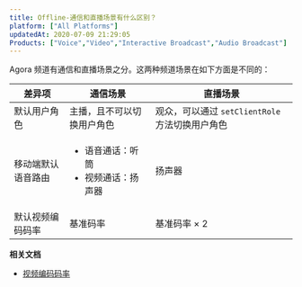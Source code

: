 ```yaml
---
title: Offline-通信和直播场景有什么区别？
platform: ["All Platforms"]
updatedAt: 2020-07-09 21:29:05
Products: ["Voice","Video","Interactive Broadcast","Audio Broadcast"]
---
```

Agora 频道有通信和直播场景之分。这两种频道场景在如下方面是不同的：

| 差异项 | 通信场景 | 直播场景 |
| ---------------- | ---------------- | ---------------- |
| 默认用户角色      | 主播，且不可以切换用户角色      | 观众，可以通过 `setClientRole` 方法切换用户角色      |
| 移动端默认语音路由      | <ul><li>语音通话：听筒</li><li>视频通话：扬声器</li></ul>| 扬声器 |
| 默认视频编码码率 | 基准码率 | 基准码率 × 2 |

**相关文档**

* [视频编码码率](https://docs.agora.io/cn/Interactive%20Broadcast/API%20Reference/java/classio_1_1agora_1_1rtc_1_1video_1_1_video_encoder_configuration.html#a4b090cd0e9f6d98bcf89cb1c4c2066e8)